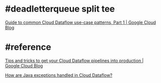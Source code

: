 
# #deadletterqueue split tee


[Guide to common Cloud Dataflow use-case patterns, Part 1 | Google Cloud Blog]


# #reference

[Tips and tricks to get your Cloud Dataflow pipelines into production | Google Cloud Blog](https://cloud.google.com/blog/products/data-analytics/tips-and-tricks-to-get-your-cloud-dataflow-pipelines-into-production)

[How are Java exceptions handled in Cloud Dataflow?](https://cloud.google.com/dataflow/docs/resources/faq#how-are-java-exceptions-handled-in-cloud-dataflow)

[Guide to common Cloud Dataflow use-case patterns, Part 1 | Google Cloud Blog]:
https://cloud.google.com/blog/products/data-analytics/guide-to-common-cloud-dataflow-use-case-patterns-part-1

